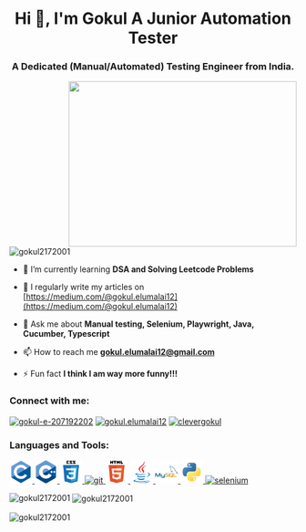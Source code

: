 <h1 align="center">Hi 👋, I'm Gokul A Junior Automation Tester</h1>
<h3 align="center">A Dedicated (Manual/Automated) Testing Engineer from India.</h3>
<!--img align="right" alt="coding" width="400" scr="https://www.lambdatest.com/resources/images/Software-Test-Management.gif"-->
<img align="right" width="400" height="290" src="https://www.lambdatest.com/resources/images/Software-Test-Management.gif">


<p align="left"> <img src="https://komarev.com/ghpvc/?username=gokul2172001&label=Profile%20views&color=0e75b6&style=flat" alt="gokul2172001" /> </p>

- 🌱 I’m currently learning **DSA and Solving Leetcode Problems**

- 📝 I regularly write my articles on [https://medium.com/@gokul.elumalai12](https://medium.com/@gokul.elumalai12)

- 💬 Ask me about **Manual testing, Selenium, Playwright, Java, Cucumber, Typescript**

- 📫 How to reach me **gokul.elumalai12@gmail.com**

- ⚡ Fun fact **I think I am way more funny!!!**

<h3 align="left">Connect with me:</h3>
<p align="left">
<a href="https://linkedin.com/in/gokul-e-207192202" target="blank"><img align="center" src="https://raw.githubusercontent.com/rahuldkjain/github-profile-readme-generator/master/src/images/icons/Social/linked-in-alt.svg" alt="gokul-e-207192202" height="30" width="40" /></a>
<a href="https://fb.com/gokul.elumalai12" target="blank"><img align="center" src="https://raw.githubusercontent.com/rahuldkjain/github-profile-readme-generator/master/src/images/icons/Social/facebook.svg" alt="gokul.elumalai12" height="30" width="40" /></a>
<a href="https://instagram.com/clevergokul" target="blank"><img align="center" src="https://raw.githubusercontent.com/rahuldkjain/github-profile-readme-generator/master/src/images/icons/Social/instagram.svg" alt="clevergokul" height="30" width="40" /></a>
</p>

<h3 align="left">Languages and Tools:</h3>
<p align="left"> <a href="https://www.cprogramming.com/" target="_blank" rel="noreferrer"> 
  <img src="https://raw.githubusercontent.com/devicons/devicon/master/icons/c/c-original.svg" alt="c" width="40" height="40"/> </a> 
  <a href="https://www.w3schools.com/cpp/" target="_blank" rel="noreferrer"> 
    <img src="https://raw.githubusercontent.com/devicons/devicon/master/icons/cplusplus/cplusplus-original.svg" alt="cplusplus" width="40" height="40"/> </a> <a href="https://www.w3schools.com/css/" target="_blank" rel="noreferrer"> 
      <img src="https://raw.githubusercontent.com/devicons/devicon/master/icons/css3/css3-original-wordmark.svg" alt="css3" width="40" height="40"/> </a>
  <a href="https://git-scm.com/" target="_blank" rel="noreferrer"> 
    <img src="https://www.vectorlogo.zone/logos/git-scm/git-scm-icon.svg" alt="git" width="40" height="40"/> </a> <a href="https://www.w3.org/html/" target="_blank" rel="noreferrer"> <img src="https://raw.githubusercontent.com/devicons/devicon/master/icons/html5/html5-original-wordmark.svg" alt="html5" width="40" height="40"/> </a> 
  <a href="https://www.java.com" target="_blank" rel="noreferrer"> 
    <img src="https://raw.githubusercontent.com/devicons/devicon/master/icons/java/java-original.svg" alt="java" width="40" height="40"/> </a> 
  <a href="https://www.mysql.com/" target="_blank" rel="noreferrer"> <img src="https://raw.githubusercontent.com/devicons/devicon/master/icons/mysql/mysql-original-wordmark.svg" alt="mysql" width="40" height="40"/> </a> <a href="https://www.python.org" target="_blank" rel="noreferrer"> <img src="https://raw.githubusercontent.com/devicons/devicon/master/icons/python/python-original.svg" alt="python" width="40" height="40"/> </a> <a href="https://www.selenium.dev" target="_blank" rel="noreferrer">
    <img src="https://raw.githubusercontent.com/detain/svg-logos/780f25886640cef088af994181646db2f6b1a3f8/svg/selenium-logo.svg" alt="selenium" width="40" height="40"/> </a> </p>

<p><img align="left" src="https://github-readme-stats.vercel.app/api/top-langs?username=gokul2172001&show_icons=true&locale=en&layout=compact" alt="gokul2172001" /></p>

<p>&nbsp;<img align="center" src="https://github-readme-stats.vercel.app/api?username=gokul2172001&show_icons=true&locale=en" alt="gokul2172001" /></p>

<p><img align="center" src="https://github-readme-streak-stats.herokuapp.com/?user=gokul2172001&" alt="gokul2172001" /></p>
